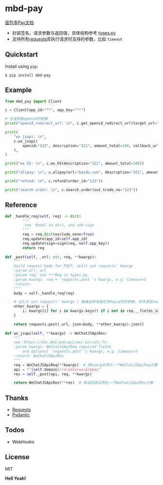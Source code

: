 # mbd-pay


[面包多Pay文档](https://doc.mbd.pub/)
- 封装签名、请求参数与返回值，具体结构参考 [types.py](https://github.com/shaoxyz/mbd_pay/blob/dev/mbd_pay/types.py)
- 支持所有[requests](https://docs.python-requests.org/en/master/)库执行请求时支持的参数，比如 `timeout`


## Quickstart

Install using `pip`:

```shell
$ pip install mbd-pay
```
## Example
```python
from mbd_pay import Client

c = Client(app_id="**", app_key="**")

# 生成获取openid的链接
print("openid_redirect_url: \n", c.get_openid_redirect_url(target_url="baidu.com"))

print(
    "wx jsapi: \n",
    c.wx_jsapi(
        openid="123", description="321", amount_total=100, callback_url="baidu.com"，
    ),
)

print("wx h5: \n", c.wx_h5(description="321", amount_total=100))

print("alipay: \n", c.alipay(url="baidu.com", description="321", amount_total=100))

print("refund: \n", c.refund(order_id="123"))

print("search order: \n", c.search_order(out_trade_no="123"))

```

## Reference
```python
def _handle_req(self, req) -> dict:
        """
        `req` Model to dict, and add sign
        """
        req = req.dict(exclude_none=True)
        req.update(app_id=self.app_id)
        req.update(sign=sign(req, self.app_key))
        return req
        
def _post(self, _url: str, req, **kwargs):
    """
    build request body for POST, split out requests' kwargs
    :param url: url
    :param req: see ***Req in types.py
    :param kwargs: req + `requests.post`'s kwargs, e.g. timeout=5
    :return:
    """
    body = self._handle_req(req)

    # split out requests' kwargs | 抽离出所有面包多Pay以外的参数，并传递给requests执行实际请求
    other_kwargs = {
        i: kwargs[i] for i in kwargs.keys() if i not in req.__fields_set__
    }

    return requests.post(_url, json=body, **other_kwargs).json()
        
def wx_jsapi(self, **kwargs) -> WeChatJSApiRes:
    """
    see：https://doc.mbd.pub/api/wei-xin-zhi-fu
    :param kwargs: WeChatJSApiReq required fields
        and optional `requests.post`'s kwargs, e.g. timeout=5
    :return: WeChatJSApiRes
    """
    req = WeChatJSApiReq(**kwargs)  # 用kwarg实例化一个WeChatJSApiReq对象
    api = f"{self.domain}/release/wx/prepay"
    res = self._post(api, req, **kwargs)

    return WeChatJSApiRes(**res)  # 用返回值实例化一个WeChatJSApiRes对象
```

## Thanks
  - [Requests](https://docs.python-requests.org/en/master/)
  - [Pydantic](https://pydantic-docs.helpmanual.io/)

## Todos

 - WebHooks

License
----

MIT


**Hell Yeah!**

